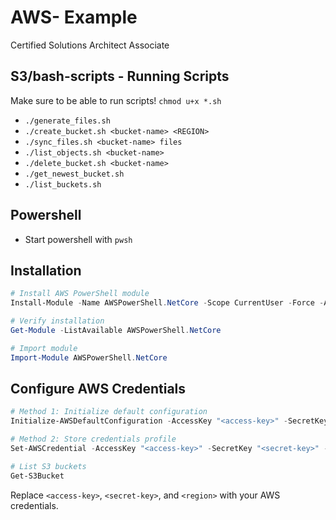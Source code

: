 # AWS- Example 

Certified Solutions Architect Associate 

## S3/bash-scripts - Running Scripts

Make sure to be able to run scripts! `chmod u+x *.sh`

 - `./generate_files.sh`
 - `./create_bucket.sh <bucket-name> <REGION>`
 - `./sync_files.sh <bucket-name> files`
 - `./list_objects.sh <bucket-name>`
 - `./delete_bucket.sh <bucket-name>`
 - `./get_newest_bucket.sh`
 - `./list_buckets.sh`

 ## Powershell

 - Start powershell with `pwsh`

## Installation

```powershell
# Install AWS PowerShell module
Install-Module -Name AWSPowerShell.NetCore -Scope CurrentUser -Force -AllowClobber

# Verify installation
Get-Module -ListAvailable AWSPowerShell.NetCore

# Import module
Import-Module AWSPowerShell.NetCore
```

## Configure AWS Credentials
```powershell 
# Method 1: Initialize default configuration
Initialize-AWSDefaultConfiguration -AccessKey "<access-key>" -SecretKey "<secret-key>" -Region "<region>"

# Method 2: Store credentials profile
Set-AWSCredential -AccessKey "<access-key>" -SecretKey "<secret-key>" -StoreAs Default

# List S3 buckets
Get-S3Bucket
```

Replace `<access-key>`, `<secret-key>`, and `<region>` with your AWS credentials.